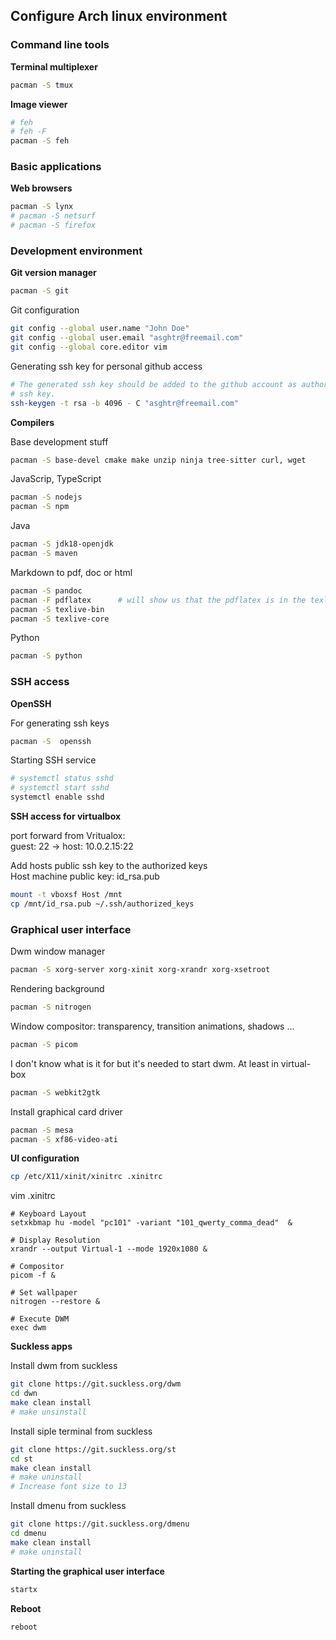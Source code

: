 ## Configure Arch linux environment

### Command line tools

**Terminal multiplexer**
```bash
pacman -S tmux
```

**Image viewer**
```bash
# feh
# feh -F
pacman -S feh
```

### Basic applications

**Web browsers**
```bash
pacman -S lynx
# pacman -S netsurf
# pacman -S firefox
```

### Development environment


**Git version manager**
```bash
pacman -S git
```

Git configuration
```bash
git config --global user.name "John Doe"
git config --global user.email "asghtr@freemail.com"
git config --global core.editor vim
```

Generating ssh key for personal github access
```bash
# The generated ssh key should be added to the github account as authorized
# ssh key.
ssh-keygen -t rsa -b 4096 - C "asghtr@freemail.com"
```

**Compilers**

Base development stuff
```bash
pacman -S base-devel cmake make unzip ninja tree-sitter curl, wget
```
JavaScrip, TypeScript
```bash
pacman -S nodejs
pacman -S npm
```
Java
```bash
pacman -S jdk18-openjdk
pacman -S maven
```
Markdown to pdf, doc or html
```bash
pacman -S pandoc
pacman -F pdflatex      # will show us that the pdflatex is in the texlive-bin package
pacman -S texlive-bin
pacman -S texlive-core
```
Python
```bash
pacman -S python
```

### SSH access

**OpenSSH**

For generating ssh keys
```bash
pacman -S  openssh
```

Starting SSH service
```bash
# systemctl status sshd
# systemctl start sshd
systemctl enable sshd
```
**SSH access for virtualbox**

port forward from Vritualox:<br>
guest: 22 -> host: 10.0.2.15:22

Add hosts public ssh key to the authorized keys<br>
Host machine public key: id_rsa.pub
```bash
mount -t vboxsf Host /mnt
cp /mnt/id_rsa.pub ~/.ssh/authorized_keys
```
### Graphical user interface

Dwm window manager
```bash
pacman -S xorg-server xorg-xinit xorg-xrandr xorg-xsetroot
```

Rendering background
```bash
pacman -S nitrogen
```

Window compositor: transparency, transition animations, shadows ...
```bash
pacman -S picom
```

I don't know what is it for but it's needed to start dwm. At least in virtual-box
```bash
pacman -S webkit2gtk
```

Install graphical card driver
```bash
pacman -S mesa
pacman -S xf86-video-ati
```

**UI configuration**
```bash
cp /etc/X11/xinit/xinitrc .xinitrc
```

vim .xinitrc
```
# Keyboard Layout
setxkbmap hu -model "pc101" -variant "101_qwerty_comma_dead"  &

# Display Resolution
xrandr --output Virtual-1 --mode 1920x1080 &

# Compositor
picom -f &

# Set wallpaper
nitrogen --restore &

# Execute DWM
exec dwm
```

**Suckless apps**

Install dwm from suckless
```bash
git clone https://git.suckless.org/dwm
cd dwn
make clean install
# make unsinstall
```

Install siple terminal from suckless
```bash
git clone https://git.suckless.org/st
cd st
make clean install
# make uninstall
# Increase font size to 13
```

Install dmenu from suckless
```bash
git clone https://git.suckless.org/dmenu
cd dmenu
make clean install
# make uninstall
```

**Starting the graphical user interface**
```bash
startx
```

**Reboot**
```bash
reboot
```
